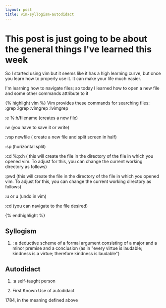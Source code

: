 ```yaml
---
layout: post
title: vim-syllogism-autodidact
---
```


# This post is just going to be about the general things I've learned this week

So I started using vim but it seems like it has a high learning curve, but once
you learn how to properly use it. It can make your life much easier.

I'm learning how to navigate files; so today I learned how to open a new file and some other commands attribute to it


{% highlight vim %}
Vim provides these commands for searching files:
    :grep
    :lgrep
    :vimgrep
    :lvimgrep

:e %:h/filename (creates a new file)

:w (you have to save it or write)

:vsp newfile ( create a new file and split screen in half)

:sp (horizontal split)

:cd %:p:h ( this will create the file in the directory of
 the file in which you opened vim. To adjust for this, you
 can change the current working directory as follows)

:pwd (this will create the file in the directory of the
 file in which you opened vim. To adjust for this, you can
 change the current working directory as follows)

:u or u (undo in vim)

:cd (you can navigate to the file desired)


{% endhighlight %}


## Syllogism

1. : a deductive scheme of a formal argument consisting
 of a major and a minor premise and a conclusion (as in
 "every virtue is laudable; kindness is a virtue;
 therefore kindness is laudable")

## Autodidact

1. :a self-taught person

2.  First Known Use of autodidact

1784, in the meaning defined above

